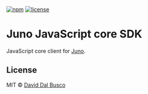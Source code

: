 [![npm][npm-badge]][npm-badge-url]
[![license][npm-license]][npm-license-url]

[npm-badge]: https://img.shields.io/npm/v/@junobuild/core
[npm-badge-url]: https://www.npmjs.com/package/@junobuild/core
[npm-license]: https://img.shields.io/npm/l/@junobuild/core
[npm-license-url]: https://github.com/junobuild/juno-js/blob/main/LICENSE

# Juno JavaScript core SDK

JavaScript core client for [Juno].

## License

MIT © [David Dal Busco](mailto:david.dalbusco@outlook.com)

[juno]: https://juno.build
